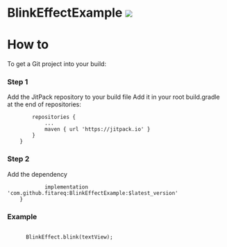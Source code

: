 # BlinkEffectExample [![](https://jitpack.io/v/fitareq/BlinkEffectExample.svg)](https://jitpack.io/#fitareq/BlinkEffectExample)
# How to 
To get a Git project into your build:
### Step 1 
Add the JitPack repository to your build file
Add it in your root build.gradle at the end of repositories:

```allprojects {
		repositories {
			...
			maven { url 'https://jitpack.io' }
		}
	}
  ```
### Step 2
Add the dependency
```dependencies {
	        implementation 'com.github.fitareq:BlinkEffectExample:$latest_version'
	}
  ```
  
  ### Example
  
  ```Textview textView = findViewById(R.id.textview);

        BlinkEffect.blink(textView);
```
